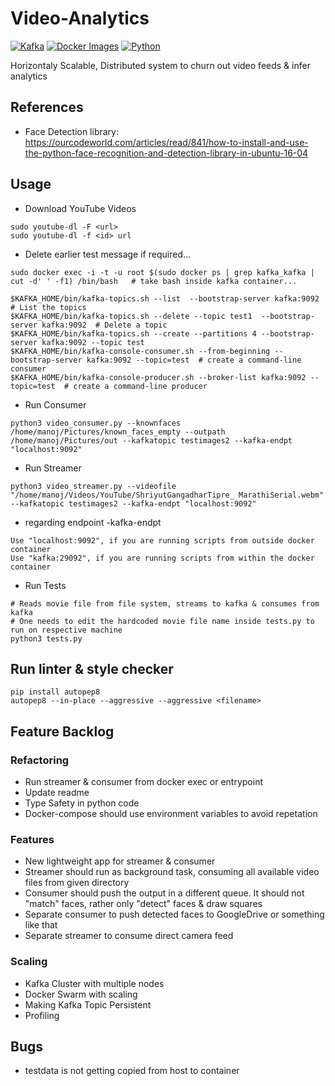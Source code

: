 # Video-Analytics

[![Kafka](https://img.shields.io/badge/streaming_platform-kafka-black.svg?style=flat-square)](https://kafka.apache.org)
[![Docker Images](https://img.shields.io/badge/docker_images-confluent-orange.svg?style=flat-square)](https://github.com/confluentinc/cp-docker-images)
[![Python](https://img.shields.io/badge/python-3.5+-blue.svg?style=flat-square)](https://www.python.org)

Horizontaly Scalable, Distributed system to churn out video feeds &amp; infer analytics

## References
- Face Detection library: https://ourcodeworld.com/articles/read/841/how-to-install-and-use-the-python-face-recognition-and-detection-library-in-ubuntu-16-04


## Usage
- Download YouTube Videos
```
sudo youtube-dl -F <url>   
sudo youtube-dl -f <id> url
```

- Delete earlier test message if required...
```
sudo docker exec -i -t -u root $(sudo docker ps | grep kafka_kafka | cut -d' ' -f1) /bin/bash   # take bash inside kafka container...

$KAFKA_HOME/bin/kafka-topics.sh --list  --bootstrap-server kafka:9092   # List the topics
$KAFKA_HOME/bin/kafka-topics.sh --delete --topic test1  --bootstrap-server kafka:9092  # Delete a topic
$KAFKA_HOME/bin/kafka-topics.sh --create --partitions 4 --bootstrap-server kafka:9092 --topic test
$KAFKA_HOME/bin/kafka-console-consumer.sh --from-beginning --bootstrap-server kafka:9092 --topic=test  # create a command-line consumer
$KAFKA_HOME/bin/kafka-console-producer.sh --broker-list kafka:9092 --topic=test  # create a command-line producer
```

- Run Consumer
```
python3 video_consumer.py --knownfaces /home/manoj/Pictures/known_faces_empty --outpath /home/manoj/Pictures/out --kafkatopic testimages2 --kafka-endpt "localhost:9092"
```
- Run Streamer
```
python3 video_streamer.py --videofile "/home/manoj/Videos/YouTube/ShriyutGangadharTipre_ MarathiSerial.webm" --kafkatopic testimages2 --kafka-endpt "localhost:9092"
```

- regarding endpoint -kafka-endpt
```
Use "localhost:9092", if you are running scripts from outside docker container
Use "kafka:29092", if you are running scripts from within the docker container
```

- Run Tests
```
# Reads movie file from file system, streams to kafka & consumes from kafka
# One needs to edit the hardcoded movie file name inside tests.py to run on respective machine
python3 tests.py   
```

## Run linter & style checker
```
pip install autopep8
autopep8 --in-place --aggressive --aggressive <filename>
```

## Feature Backlog

### Refactoring
- Run streamer & consumer from docker exec or entrypoint
- Update readme
- Type Safety in python code
- Docker-compose should use environment variables to avoid repetation

### Features
- New lightweight app for streamer & consumer
- Streamer should run as background task, consuming all available video files from given directory
- Consumer should push the output in a different queue. It should not "match" faces, rather only "detect" faces & draw squares
- Separate consumer to push detected faces to GoogleDrive or something like that
- Separate streamer to consume direct camera feed

### Scaling
- Kafka Cluster with multiple nodes
- Docker Swarm with scaling
- Making Kafka Topic Persistent
- Profiling

## Bugs
- testdata is not getting copied from host to container